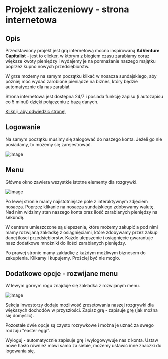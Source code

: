 # Projekt zaliczeniowy - strona internetowa
## Opis

Przedstawiony projekt jest grą internetową mocno inspirowaną **AdVenture Capitalist** - jest to clicker, w którym z biegiem czasu zarabiamy coraz większe kwoty pieniędzy i wydajemy je na pomnażanie naszego majątku poprzez kupno nowych przedsiębiorstw.

W grze możemy na samym początku klikać w nosacza sundajskiego, aby później móc wydać zarobione pieniądze na biznes, który będzie automatycznie dla nas zarabiał.

Strona internetowa jest dostępna 24/7 i posiada funkcję zapisu (i autozapisu co 5 minut) dzięki połączeniu z bazą danych.

[Kliknij, aby odwiedzić stronę!](https://gra.binarydave.xyz/)

## Logowanie

Na samym początku musimy się zalogować do naszego konta.
Jeżeli go nie posiadamy, to możemy się zarejestrować.

![image](https://user-images.githubusercontent.com/89979696/227573572-44d81e83-cee4-49a7-9114-745cef57331e.png)

## Menu

Główne okno zawiera wszystkie istotne elementy dla rozgrywki.

![image](https://user-images.githubusercontent.com/89979696/227593223-7ac27eaa-f0c7-48c7-80e2-22340841d196.png)

Po lewej stronie mamy najistotniejsze pole z interaktywnym zdjęciem nosacza. Poprzez klikanie na nosacza sundajskiego zdobywamy walutę.
Nad nim widzimy stan naszego konta oraz ilość zarabianych pieniędzy na sekundę.

W centrum umieszczone są ulepszenia, które możemy zakupić a pod nimi mamy rozwijaną zakładkę z osiągnięciami, które zdobywamy przez zakup danej ilości przedsiębiorstw.
Każde ulepszenie i osiągnięcie gwarantuje nasz dodatkowe mnożniki do ilości zarabianych pieniędzy.

Po prawej stronie mamy zakładkę z każdym możliwym biznesem do zakupienia.
Klikamy i kupujemy. Prościej być nie mogło.

## Dodatkowe opcje - rozwijane menu

W lewym górnym rogu znajduje się zakładka z rozwijanym menu.

![image](https://user-images.githubusercontent.com/89979696/227598596-e1d88794-50d4-47b2-ba5a-ff4e5caba33f.png)

Sekcja Inwestorzy dodaje możliwość zresetowania naszej rozgrywki dla większych dochodów w przyszłości.
Zapisz grę - zapisuje grę (jak można się domyślić).

Pozostałe dwie opcje są czysto rozrywkowe i można je uznać za swego rodzaju "easter eggi".

Wyloguj - automatycznie zapisuje grę i wylogowywuje nas z konta.
Ustaw nowe hasło również mówi samo za siebie, możemy ustawić inne znaczki do logowania się.
